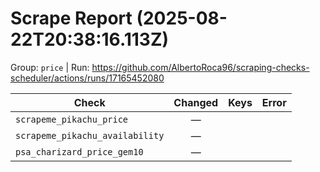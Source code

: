 # Scrape Report (2025-08-22T20:38:16.113Z)

Group: `price`  |  Run: https://github.com/AlbertoRoca96/scraping-checks-scheduler/actions/runs/17165452080

| Check | Changed | Keys | Error |
|---|:---:|:--|:--|
| `scrapeme_pikachu_price` | — |  |  |
| `scrapeme_pikachu_availability` | — |  |  |
| `psa_charizard_price_gem10` | — |  |  |
